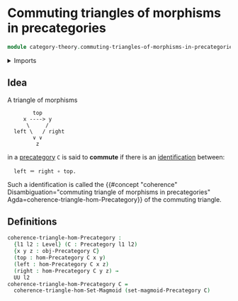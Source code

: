 # Commuting triangles of morphisms in precategories

```agda
module category-theory.commuting-triangles-of-morphisms-in-precategories where
```

<details><summary>Imports</summary>

```agda
open import category-theory.commuting-triangles-of-morphisms-in-set-magmoids
open import category-theory.precategories

open import foundation.identity-types
open import foundation.universe-levels
```

</details>

## Idea

A triangle of morphisms

```text
        top
     x ----> y
      \     /
  left \   / right
        ∨ ∨
         z
```

in a [precategory](category-theory.precategories.md) `C` is said to **commute**
if there is an [identification](foundation-core.identity-types.md) between:

```text
  left ＝ right ∘ top.
```

Such a identification is called the
{{#concept "coherence" Disambiguation="commuting triangle of morphisms in precategories" Agda=coherence-triangle-hom-Precategory}}
of the commuting triangle.

## Definitions

```agda
coherence-triangle-hom-Precategory :
  {l1 l2 : Level} (C : Precategory l1 l2)
  {x y z : obj-Precategory C}
  (top : hom-Precategory C x y)
  (left : hom-Precategory C x z)
  (right : hom-Precategory C y z) →
  UU l2
coherence-triangle-hom-Precategory C =
  coherence-triangle-hom-Set-Magmoid (set-magmoid-Precategory C)
```
